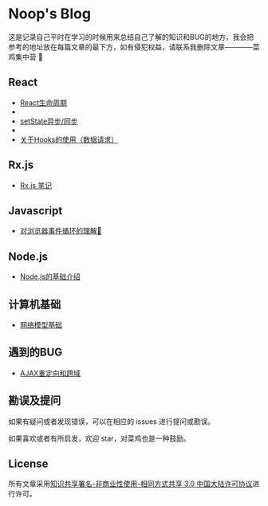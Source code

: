 # Noop's Blog

这是记录自己平时在学习的时候用来总结自己了解的知识和BUG的地方，我会把参考的地址放在每篇文章的最下方，如有侵犯权益，请联系我删除文章————菜鸡集中营 🤔

## React 

- [React生命周期](https://github.com/WeiShengv99/Noop_Issure_Blog/issues/7)
- 
- [setState异步/同步](https://github.com/WeiShengv99/Noop_Issure_Blog/issues/6)
- 
- [关于Hooks的使用（数据请求）](https://github.com/NewSimpleLife/Noop_Issure_Blog/issues/1#issue-473197777)


## Rx.js 

- [Rx.js 笔记](https://github.com/WeiShengv99/Noop_Issure_Blog/issues/8)


## Javascript

- [对浏览器事件循环的理解🤔](https://github.com/NewSimpleLife/My-Issure-Blog/issues/2)


## Node.js

- [Node.js的基础介绍](https://github.com/WeiShengv99/Noop_Issure_Blog/issues/5)


## 计算机基础

- [网络模型基础](https://github.com/WeiShengv99/Noop_Issure_Blog/issues/3)
  


## 遇到的BUG

- [AJAX重定向和跨域](https://github.com/WeiShengv99/Noop_Issure_Blog/issues/4)



## 勘误及提问

如果有疑问或者发现错误，可以在相应的 issues 进行提问或勘误。

如果喜欢或者有所启发，欢迎 star，对菜鸡也是一种鼓励。



## License

所有文章采用[知识共享署名-非商业性使用-相同方式共享 3.0 中国大陆许可协议](http://creativecommons.org/licenses/by-nc-sa/3.0/cn/)进行许可。
